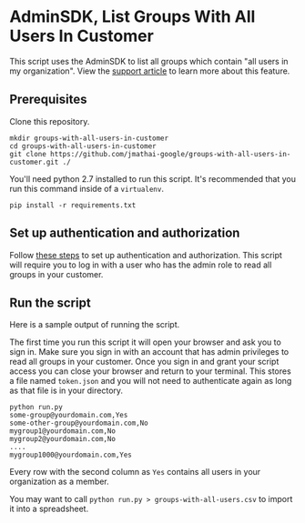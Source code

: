 # AdminSDK, List Groups With All Users In Customer

This script uses the AdminSDK to list all groups which contain "all users in my organization". View the [support article](https://support.google.com/a/answer/6191469?hl=en&visit_id=636804153881207464-2829703435&rd=1) to learn more about this feature.

## Prerequisites

Clone this repository.

```
mkdir groups-with-all-users-in-customer
cd groups-with-all-users-in-customer
git clone https://github.com/jmathai-google/groups-with-all-users-in-customer.git ./
```

You'll need python 2.7 installed to run this script. It's recommended that you run this command inside of a `virtualenv`.

```
pip install -r requirements.txt
```

## Set up authentication and authorization

Follow [these steps](https://developers.google.com/admin-sdk/directory/v1/quickstart/python) to set up authentication and authorization. This script will require you to log in with a user who has the admin role to read all groups in your customer.

## Run the script

Here is a sample output of running the script.

The first time you run this script it will open your browser and ask you to sign in. Make sure you sign in with an account that has admin privileges to read all groups in your customer. Once you sign in and grant your script access you can close your browser and return to your terminal. This stores a file named `token.json` and you will not need to authenticate again as long as that file is in your directory.

```
python run.py
some-group@yourdomain.com,Yes
some-other-group@yourdomain.com,No
mygroup1@yourdomain.com,No
mygroup2@yourdomain.com,No
....
mygroup1000@yourdomain.com,Yes
```

Every row with the second column as `Yes` contains all users in your organization as a member.

You may want to call `python run.py > groups-with-all-users.csv` to import it into a spreadsheet.
